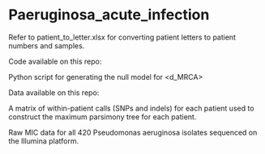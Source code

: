 # Paeruginosa_acute_infection

Refer to patient_to_letter.xlsx for converting patient letters to patient numbers and samples. 

Code available on this repo: 

Python script for generating the null model for <d_MRCA>

Data available on this repo:

A matrix of within-patient calls (SNPs and indels) for each patient used to construct the maximum parsimony tree for each patient.

Raw MIC data for all 420 Pseudomonas aeruginosa isolates sequenced on the Illumina platform. 
